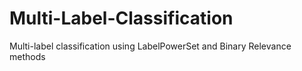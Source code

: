 # Multi-Label-Classification
Multi-label classification using LabelPowerSet and Binary Relevance methods
